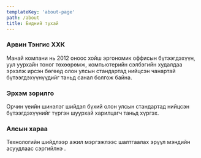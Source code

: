 ```yaml
---
templateKey: 'about-page'
path: /about
title: Бидний тухай
---
```

### Арвин Тэнгис ХХК 
Манай компани нь 2012 оноос хойш эргономик оффисын бүтээгдэхүүн, уул уурхайн тоног төхөөрөмж, компьютерийн сэлбэгийн худалдаа эрхэлж ирсэн бөгөөд олон улсын стандартад нийцсэн чанартай бүтээгдэхүүнүүдийг таньд санал болгож байна. 

### Эрхэм зорилго
Орчин үеийн шинэлэг шийдэл бүхий олон улсын стандартад нийцсэн бүтээгдэхүүнийг түргэн шуурхай харилцагч таньд хүргэх. 

### Алсын хараа
Технологийн шийдлээр ажил мэргэжлээс шалтгаалах эрүүл мэндийн асуудлаас сэргийлнэ .
